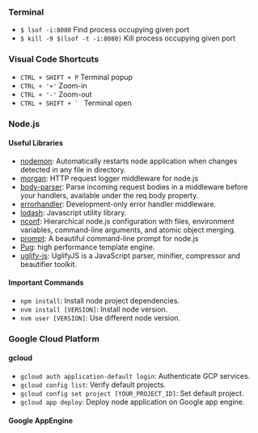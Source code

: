 ### Terminal
* `$ lsof -i:8080` Find process occupying given port
* `$ kill -9 $(lsof -t -i:8080)` Kill process occupying given port

### Visual Code Shortcuts
* `CTRL + SHIFT + P`  Terminal popup
* `CTRL + '+'`  Zoom-in
* `CTRL + '-'`  Zoom-out
* ```CTRL + SHIFT + ` ``` Terminal open

### Node.js

#### Useful Libraries
* [nodemon](https://www.npmjs.com/package/nodemon): Automatically restarts node application when changes detected in any file in directory.
* [morgan](https://www.npmjs.com/package/morgan): HTTP request logger middleware for node.js
* [body-parser](https://www.npmjs.com/package/body-parser): Parse incoming request bodies in a middleware before your handlers, available under the req.body property.
* [errorhandler](https://www.npmjs.com/package/errorhandler): Development-only error handler middleware.
* [lodash](https://lodash.com/): Javascript utility library.
* [nconf](https://www.npmjs.com/package/nconf): Hierarchical node.js configuration with files, environment variables, command-line arguments, and atomic object merging.
* [prompt](https://www.npmjs.com/package/prompt): A beautiful command-line prompt for node.js
* [Pug](https://www.npmjs.com/package/pug): high performance template engine.
* [uglify-js](https://www.npmjs.com/package/uglify-js): UglifyJS is a JavaScript parser, minifier, compressor and beautifier toolkit.

#### Important Commands
* `npm install`: Install node project dependencies.
* `nvm install [VERSION]`: Install node version.
* `nvm user [VERSION]`: Use different node version.

### Google Cloud Platform
#### gcloud
* `gcloud auth application-default login`:  Authenticate GCP services.
* `gcloud config list`: Verify default projects.
* `gcloud config set project [YOUR_PROJECT_ID]`: Set default 
project.
* `gcloud app deploy`: Deploy node application on Google app engine.

#### Google AppEngine


